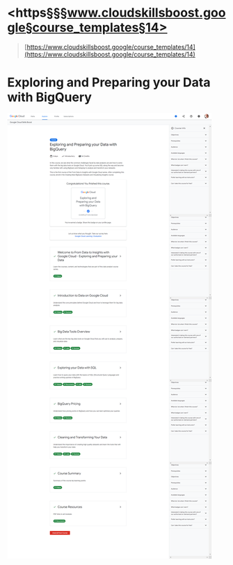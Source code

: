 # <https§§§www.cloudskillsboost.google§course_templates§14>

> [https://www.cloudskillsboost.google/course_templates/14](https://www.cloudskillsboost.google/course_templates/14)

# Exploring and Preparing your Data with BigQuery

![](1687518475248.png)

